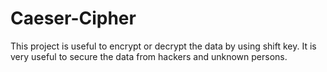 # Caeser-Cipher
This project is useful to encrypt or decrypt the data by using shift key. It is very useful to secure the data from hackers and unknown persons.

